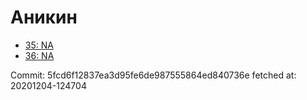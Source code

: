 # Аникин
- [35: NA](35.md)
- [36: NA](36.md)

Commit: 5fcd6f12837ea3d95fe6de987555864ed840736e
 fetched at: 20201204-124704
